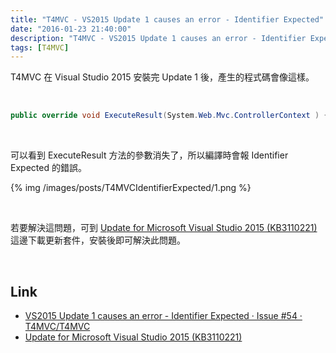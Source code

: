 ```yaml
---
title: "T4MVC - VS2015 Update 1 causes an error - Identifier Expected"
date: "2016-01-23 21:40:00"
description: "T4MVC - VS2015 Update 1 causes an error - Identifier Expected"
tags: [T4MVC]
---
```



T4MVC 在 Visual Studio 2015 安裝完 Update 1 後，產生的程式碼會像這樣。  

<!-- More -->

<br/>


```c#
public override void ExecuteResult(System.Web.Mvc.ControllerContext ) { }
```

<br/>


可以看到 ExecuteResult 方法的參數消失了，所以編譯時會報 Identifier Expected 的錯誤。  

{% img /images/posts/T4MVCIdentifierExpected/1.png %}

<br/>


若要解決這問題，可到 [Update for Microsoft Visual Studio 2015 (KB3110221)](https://msdn.microsoft.com/en-US/library/mt634751\(VS.140\).aspx) 這邊下載更新套件，安裝後即可解決此問題。  

<br/>


Link
----
* [VS2015 Update 1 causes an error - Identifier Expected · Issue #54 · T4MVC/T4MVC](https://github.com/T4MVC/T4MVC/issues/54)
* [Update for Microsoft Visual Studio 2015 (KB3110221)](https://msdn.microsoft.com/en-US/library/mt634751\(VS.140\).aspx)
